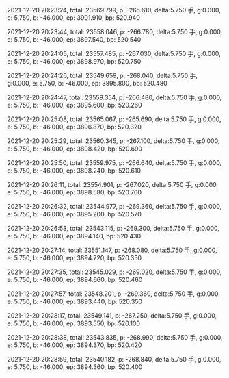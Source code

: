 2021-12-20 20:23:24, total: 23569.799, p: -265.610, delta:5.750 手, g:0.000, e: 5.750, b: -46.000, ep: 3901.910, bp: 520.940

2021-12-20 20:23:44, total: 23558.046, p: -266.780, delta:5.750 手, g:0.000, e: 5.750, b: -46.000, ep: 3897.540, bp: 520.540

2021-12-20 20:24:05, total: 23557.485, p: -267.030, delta:5.750 手, g:0.000, e: 5.750, b: -46.000, ep: 3898.970, bp: 520.750

2021-12-20 20:24:26, total: 23549.659, p: -268.040, delta:5.750 手, g:0.000, e: 5.750, b: -46.000, ep: 3895.800, bp: 520.480

2021-12-20 20:24:47, total: 23559.354, p: -266.480, delta:5.750 手, g:0.000, e: 5.750, b: -46.000, ep: 3895.600, bp: 520.260

2021-12-20 20:25:08, total: 23565.067, p: -265.690, delta:5.750 手, g:0.000, e: 5.750, b: -46.000, ep: 3896.870, bp: 520.320

2021-12-20 20:25:29, total: 23560.345, p: -267.100, delta:5.750 手, g:0.000, e: 5.750, b: -46.000, ep: 3898.420, bp: 520.690

2021-12-20 20:25:50, total: 23559.975, p: -266.640, delta:5.750 手, g:0.000, e: 5.750, b: -46.000, ep: 3898.240, bp: 520.610

2021-12-20 20:26:11, total: 23554.901, p: -267.020, delta:5.750 手, g:0.000, e: 5.750, b: -46.000, ep: 3898.580, bp: 520.700

2021-12-20 20:26:32, total: 23544.977, p: -269.360, delta:5.750 手, g:0.000, e: 5.750, b: -46.000, ep: 3895.200, bp: 520.570

2021-12-20 20:26:53, total: 23543.115, p: -269.300, delta:5.750 手, g:0.000, e: 5.750, b: -46.000, ep: 3894.140, bp: 520.430

2021-12-20 20:27:14, total: 23551.147, p: -268.080, delta:5.750 手, g:0.000, e: 5.750, b: -46.000, ep: 3894.720, bp: 520.350

2021-12-20 20:27:35, total: 23545.029, p: -269.020, delta:5.750 手, g:0.000, e: 5.750, b: -46.000, ep: 3894.660, bp: 520.460

2021-12-20 20:27:57, total: 23548.201, p: -269.360, delta:5.750 手, g:0.000, e: 5.750, b: -46.000, ep: 3893.440, bp: 520.350

2021-12-20 20:28:17, total: 23549.141, p: -267.250, delta:5.750 手, g:0.000, e: 5.750, b: -46.000, ep: 3893.550, bp: 520.100

2021-12-20 20:28:38, total: 23543.835, p: -268.990, delta:5.750 手, g:0.000, e: 5.750, b: -46.000, ep: 3894.370, bp: 520.420

2021-12-20 20:28:59, total: 23540.182, p: -268.840, delta:5.750 手, g:0.000, e: 5.750, b: -46.000, ep: 3894.360, bp: 520.400
